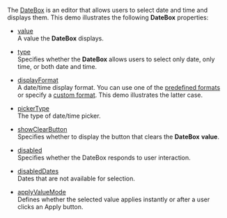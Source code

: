 The [DateBox](/Documentation/ApiReference/UI_Widgets/dxDateBox/) is an editor that allows users to select date and time and displays them. This demo illustrates the following **DateBox** properties:

- [value](/Documentation/ApiReference/UI_Widgets/dxDateBox/Configuration/#value)     
A value the **DateBox** displays.

- [type](/Documentation/ApiReference/UI_Widgets/dxDateBox/Configuration/#type)       
Specifies whether the **DateBox** allows users to select only date, only time, or both date and time.

- [displayFormat](/Documentation/ApiReference/UI_Widgets/dxDateBox/Configuration/#displayFormat)        
A date/time display format. You can use one of the [predefined formats](/Documentation/ApiReference/Common/Object_Structures/format/#type) or specify a [custom format](/Documentation/Guide/Common/Value_Formatting/#Format_Widget_Values/Custom_Format_String). This demo illustrates the latter case.

- [pickerType](/Documentation/ApiReference/UI_Widgets/dxDateBox/Configuration/#pickerType)        
The type of date/time picker.

- [showClearButton](/Documentation/ApiReference/UI_Widgets/dxDateBox/Configuration/#showClearButton)        
Specifies whether to display the button that clears the **DateBox** **value**.

- [disabled](/Documentation/ApiReference/UI_Widgets/dxDateBox/Configuration/#disabled)        
Specifies whether the DateBox responds to user interaction.

- [disabledDates](/Documentation/ApiReference/UI_Widgets/dxDateBox/Configuration/#disabledDates)      
Dates that are not available for selection.

- [applyValueMode](/Documentation/ApiReference/UI_Widgets/dxDateBox/Configuration/#applyValueMode)     
Defines whether the selected value applies instantly or after a user clicks an Apply button.
